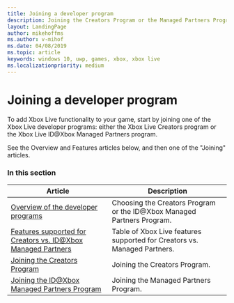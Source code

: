 ```yaml
---
title: Joining a developer program
description: Joining the Creators Program or the Managed Partners Program.
layout: LandingPage
author: mikehoffms
ms.author: v-mihof
ms.date: 04/08/2019
ms.topic: article
keywords: windows 10, uwp, games, xbox, xbox live
ms.localizationpriority: medium
---
```


# Joining a developer program

To add Xbox Live functionality to your game, start by joining one of the Xbox Live developer programs: either the Xbox Live Creators program or the Xbox Live ID@Xbox Managed Partners program.

See the Overview and Features articles below, and then one of the "Joining" articles.


### In this section

| Article | Description |
|---------|-------------|
| [Overview of the developer programs](../../developer-program-overview.md) | Choosing the Creators Program or the ID@Xbox Managed Partners Program. |
| [Features supported for Creators vs. ID@Xbox Managed Partners](../feature-comparison-table.md) | Table of Xbox Live features supported for Creators vs. Managed Partners. |
| [Joining the Creators Program](join-creators-program.md) | Joining the Creators Program. |
| [Joining the ID@Xbox Managed Partners Program](join-mp-program.md) | Joining the Managed Partners Program. |
